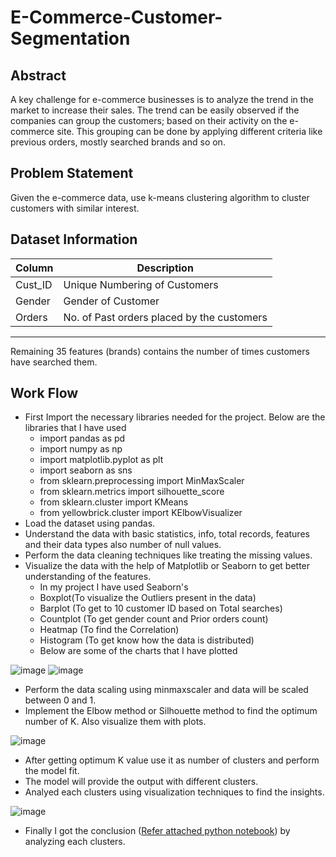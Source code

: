# E-Commerce-Customer-Segmentation

## Abstract
  A key challenge for e-commerce businesses is to analyze the trend in the
market to increase their sales. The trend can be easily observed if the
companies can group the customers; based on their activity on the e-commerce site. This grouping can be done by applying different criteria like
previous orders, mostly searched brands and so on. 

## Problem Statement
  Given the e-commerce data, use k-means clustering algorithm to cluster
customers with similar interest. 

## Dataset Information

| Column | Description                            |
|--------|----------------------------------------|
| Cust_ID| Unique Numbering of Customers          |
| Gender | Gender of Customer                     |
| Orders | No. of Past orders placed by the customers    |
---------------------------------------------------
Remaining 35 features (brands) contains the number of times
customers have searched them.


## Work Flow

- First Import the necessary libraries needed for the project. Below are the libraries that I have used
    - import pandas as pd
    - import numpy as np
    - import matplotlib.pyplot as plt
    - import seaborn as sns
    - from sklearn.preprocessing import MinMaxScaler
    - from sklearn.metrics import silhouette_score
    - from sklearn.cluster import KMeans
    - from yellowbrick.cluster import KElbowVisualizer
- Load the dataset using pandas.
- Understand the data with basic statistics, info, total records, features and their data types also number of null values.
- Perform the data cleaning techniques like treating the missing values.
- Visualize the data with the help of Matplotlib or Seaborn to get better understanding of the features.
    - In my project I have used Seaborn's
    - Boxplot(To visualize the Outliers present in the data)
    - Barplot (To get to 10 customer ID based on Total searches)
    - Countplot (To get gender count and Prior orders count)
    - Heatmap (To find the Correlation)
    - Histogram (To get know how the data is distributed)
    - Below are some of the charts that I have plotted

![image](https://user-images.githubusercontent.com/121713702/235875718-2572dde1-3a69-40d4-bbca-e2b7bf351d6f.png) ![image](https://user-images.githubusercontent.com/121713702/235870774-a81e710c-f3bd-4bd4-9687-0fc2cc7024cb.png)

- Perform the data scaling using minmaxscaler and data will be scaled between 0 and 1.
- Implement the Elbow method or Silhouette method to find the optimum number of K. Also visualize them with plots.

![image](https://user-images.githubusercontent.com/121713702/235876016-9ff35819-6f24-4918-9cfe-e8b5a392d0fa.png)

- After getting optimum K value use it as number of clusters and perform the model fit.
- The model will provide the output with different clusters.
- Analyed each clusters using visualization techniques to find the insights.

![image](https://user-images.githubusercontent.com/121713702/235876311-ef922648-1465-4f2f-9992-7b6b416a3027.png)

- Finally I got the conclusion ([Refer attached python notebook](E_com_cust_seg.ipynb)) by analyzing each clusters.


